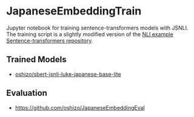 # JapaneseEmbeddingTrain

Jupyter notebook for training sentence-transformers models with JSNLI.
The training script is a slightly modified version of the [NLI example Sentence-transformers repository](https://github.com/UKPLab/sentence-transformers/blob/master/examples/training/nli/training_nli_v2.py).


## Trained Models

* [oshizo/sbert-jsnli-luke-japanese-base-lite](https://huggingface.co/oshizo/sbert-jsnli-luke-japanese-base-lite/)

## Evaluation

* https://github.com/oshizo/JapaneseEmbeddingEval